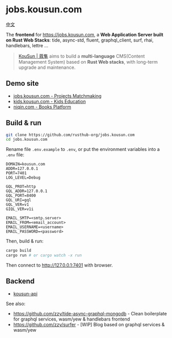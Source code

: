 # jobs.kousun.com

[中文](./README-ZH.md)

The **frontend** for https://jobs.kousun.com, a **Web Application Server built on Rust Web Stacks**: tide, async-std, fluent, graphql_client, surf, rhai, handlebars, lettre ...

> [KouSun | 蔻隼](https://kousun.com) aims to build a **multi-language** CMS(Content Management System) based on **Rust Web stacks**, with long-term upgrade and maintenance.

## Demo site

- [jobs.kousun.com - Projects Matchmaking](https://jobs.kousun.com)
- [kids.kousun.com - Kids Education](https://kids.kousun.com)
- [niqin.com - Books Platform](https://niqin.com)

## Build & run

``` Bash
git clone https://github.com/rusthub-org/jobs.kousun.com
cd jobs.kousun.com
```

Rename file `.env.example` to `.env`, or put the environment variables into a `.env` file:

```
DOMAIN=kousun.com
ADDR=127.0.0.1
PORT=7401
LOG_LEVEL=Debug

GQL_PROT=http
GQL_ADDR=127.0.0.1
GQL_PORT=8400
GQL_URI=gql
GQL_VER=v1
GIQL_VER=v1i

EMAIL_SMTP=<smtp.server>
EMAIL_FROM=<email_account>
EMAIL_USERNAME=<username>
EMAIL_PASSWORD=<password>
```

Then, build & run:

``` Bash
cargo build
cargo run # or cargo watch -x run
```

Then connect to http://127.0.0.1:7401 with browser.

## Backend

- [kousun-api](https://github.com/rusthub-org/api.kousun.com)

See also:

- https://github.com/zzy/tide-async-graphql-mongodb - Clean boilerplate for graphql services, wasm/yew & handlebars frontend
- https://github.com/zzy/surfer - [WIP] Blog based on graphql services & wasm/yew
